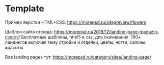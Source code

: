 # Template

Пример верстки HTML+CSS: https://morepsd.ru/sitepreview/flowers

Шаблон сайта отсюда: https://morepsd.ru/2018/12/landing-page-magazin-cvetov/
Бесплатные шаблоны, html5 и css, для скачивания. 100+ лендингов включая тему стройки и отделки, цветы, ногти, салоны красоты

Все landing pages тут:
https://morepsd.ru/category/sites/landing-page/

